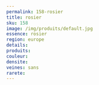 ```yaml
---
permalink: 158-rosier
title: rosier
sku: 158
image: /img/produits/default.jpg
essence: rosier
region: europe
details: 
produits: 
couleur: 
densite: 
veines: sans
rarete: 
---
```

